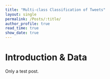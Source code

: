 ```yaml
---
title: "Multi-class Classification of Tweets"
layout: single
permalink: /Posts/:title/
author_profile: true
read_time: true
show_date: true
---
```


# Introduction & Data

Only a test post.
